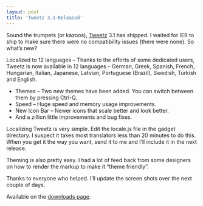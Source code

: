 ```yaml
---
layout: post
title: 'Tweetz 3.1–Released'
---
```

Sound the trumpets (or kazoos), [Tweetz](/tweetz) 3.1 has shipped. I waited for IE9 to ship to make sure there were no compatibility issues (there were none). So what’s new?

Localized to 12 languages – Thanks to the efforts of some dedicated users, Tweetz is now available in 12 languages – German, Greek, Spanish, French, Hungarian, Italian, Japanese, Latvian, Portuguese (Brazil), Swedish, Turkish and English.

  * Themes – Two new themes have been added. You can switch between them by pressing Ctrl-Q. 
  * Speed – Huge speed and memory usage improvements. 
  * New Icon Bar – Newer icons that scale better and look better. 
  * And a zillion little improvements and bug fixes. 

Localizing Tweetz is very simple. Edit the locale.js file in the gadget directory. I suspect it takes most translators less than 20 minutes to do this. When you get it the way you want, send it to me and I’ll include it in the next release.

Theming is also pretty easy. I had a lot of feed back from some designers on how to render the markup to make it “theme friendly”.

Thanks to everyone who helped. I’ll update the screen shots over the next couple of days.

Available on the [downloads page](/downloads).
